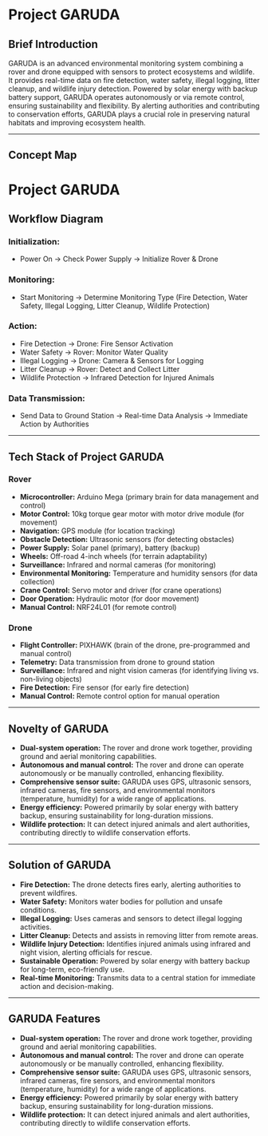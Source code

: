 # Project GARUDA

## Brief Introduction

GARUDA is an advanced environmental monitoring system combining a rover and drone equipped with sensors to protect ecosystems and wildlife. It provides real-time data on fire detection, water safety, illegal logging, litter cleanup, and wildlife injury detection. Powered by solar energy with backup battery support, GARUDA operates autonomously or via remote control, ensuring sustainability and flexibility. By alerting authorities and contributing to conservation efforts, GARUDA plays a crucial role in preserving natural habitats and improving ecosystem health.

---

## Concept Map


# Project GARUDA

## Workflow Diagram

### Initialization:
- Power On → Check Power Supply → Initialize Rover & Drone

### Monitoring:
- Start Monitoring → Determine Monitoring Type (Fire Detection, Water Safety, Illegal Logging, Litter Cleanup, Wildlife Protection)

### Action:
- Fire Detection → Drone: Fire Sensor Activation
- Water Safety → Rover: Monitor Water Quality
- Illegal Logging → Drone: Camera & Sensors for Logging
- Litter Cleanup → Rover: Detect and Collect Litter
- Wildlife Protection → Infrared Detection for Injured Animals

### Data Transmission:
- Send Data to Ground Station → Real-time Data Analysis → Immediate Action by Authorities

---

## Tech Stack of Project GARUDA

### Rover
- **Microcontroller:** Arduino Mega (primary brain for data management and control)
- **Motor Control:** 10kg torque gear motor with motor drive module (for movement)
- **Navigation:** GPS module (for location tracking)
- **Obstacle Detection:** Ultrasonic sensors (for detecting obstacles)
- **Power Supply:** Solar panel (primary), battery (backup)
- **Wheels:** Off-road 4-inch wheels (for terrain adaptability)
- **Surveillance:** Infrared and normal cameras (for monitoring)
- **Environmental Monitoring:** Temperature and humidity sensors (for data collection)
- **Crane Control:** Servo motor and driver (for crane operations)
- **Door Operation:** Hydraulic motor (for door movement)
- **Manual Control:** NRF24L01 (for remote control)

### Drone
- **Flight Controller:** PIXHAWK (brain of the drone, pre-programmed and manual control)
- **Telemetry:** Data transmission from drone to ground station
- **Surveillance:** Infrared and night vision cameras (for identifying living vs. non-living objects)
- **Fire Detection:** Fire sensor (for early fire detection)
- **Manual Control:** Remote control option for manual operation

---

## Novelty of GARUDA

- **Dual-system operation:** The rover and drone work together, providing ground and aerial monitoring capabilities.
- **Autonomous and manual control:** The rover and drone can operate autonomously or be manually controlled, enhancing flexibility.
- **Comprehensive sensor suite:** GARUDA uses GPS, ultrasonic sensors, infrared cameras, fire sensors, and environmental monitors (temperature, humidity) for a wide range of applications.
- **Energy efficiency:** Powered primarily by solar energy with battery backup, ensuring sustainability for long-duration missions.
- **Wildlife protection:** It can detect injured animals and alert authorities, contributing directly to wildlife conservation efforts.

---

## Solution of GARUDA

- **Fire Detection:** The drone detects fires early, alerting authorities to prevent wildfires.
- **Water Safety:** Monitors water bodies for pollution and unsafe conditions.
- **Illegal Logging:** Uses cameras and sensors to detect illegal logging activities.
- **Litter Cleanup:** Detects and assists in removing litter from remote areas.
- **Wildlife Injury Detection:** Identifies injured animals using infrared and night vision, alerting officials for rescue.
- **Sustainable Operation:** Powered by solar energy with battery backup for long-term, eco-friendly use.
- **Real-time Monitoring:** Transmits data to a central station for immediate action and decision-making.

---

## GARUDA Features

- **Dual-system operation:** The rover and drone work together, providing ground and aerial monitoring capabilities.
- **Autonomous and manual control:** The rover and drone can operate autonomously or be manually controlled, enhancing flexibility.
- **Comprehensive sensor suite:** GARUDA uses GPS, ultrasonic sensors, infrared cameras, fire sensors, and environmental monitors (temperature, humidity) for a wide range of applications.
- **Energy efficiency:** Powered primarily by solar energy with battery backup, ensuring sustainability for long-duration missions.
- **Wildlife protection:** It can detect injured animals and alert authorities, contributing directly to wildlife conservation efforts.

